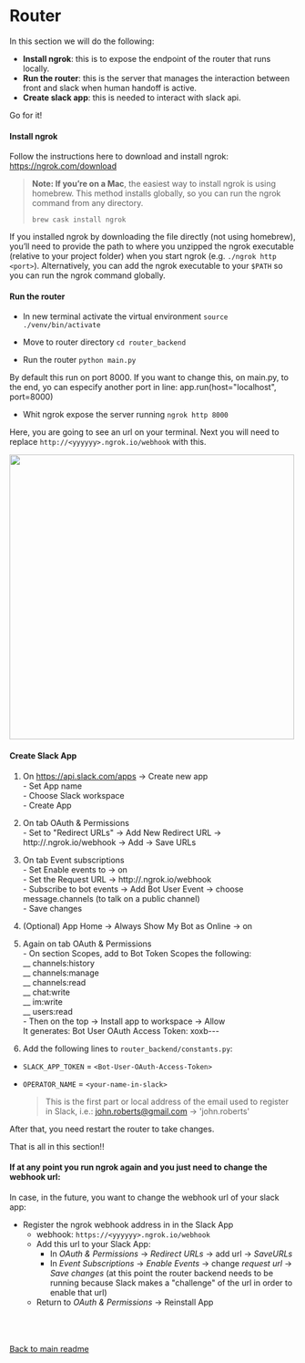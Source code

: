 # Router

In this section we will do the following:
* __Install ngrok__: this is to expose the endpoint of the router that runs locally.
* __Run the router__: this is the server that manages the interaction between front and slack when human handoff is active.
* __Create slack app__: this is needed to interact with slack api.

Go for it!


#### __Install ngrok__

Follow the instructions here to download and install ngrok: https://ngrok.com/download

>**Note: If you’re on a Mac**, the easiest way to install ngrok is using homebrew. This method installs globally, so you can run the ngrok command from any directory.
>```
>brew cask install ngrok
>```

If you installed ngrok by downloading the file directly (not using homebrew), you’ll need to provide the path to where you unzipped the ngrok executable (relative to your project folder) when you start ngrok (e.g. `./ngrok http <port>`). Alternatively, you can add the ngrok executable to your `$PATH` so you can run the ngrok command globally.

#### __Run the router__

* In new terminal activate the virtual environment
``` source ./venv/bin/activate ```

* Move to router directory
``` cd router_backend ```

* Run the router
``` python main.py ```

By default this run on port 8000. If you want to change this, on main.py, to the end, yo can especify another port in line: app.run(host="localhost", port=8000)

* Whit ngrok expose the server running
``` ngrok http 8000 ```

Here, you are going to see an url on your terminal. Next you will need to replace `http://<yyyyyy>.ngrok.io/webhook` with this.

<img src="/images/ngrokrunning.png" width="500"/>


#### __Create Slack App__

1. On https://api.slack.com/apps -> Create new app
<br> - Set App name
<br> - Choose Slack workspace
<br> - Create App

2. On tab OAuth & Permissions
<br> - Set to "Redirect URLs" -> Add New Redirect URL -> http://<yyyyyy>.ngrok.io/webhook -> Add -> Save URLs

3. On tab Event subscriptions
<br> - Set Enable events to -> on
<br> - Set the Request URL -> http://<yyyyyy>.ngrok.io/webhook
<br> - Subscribe to bot events -> Add Bot User Event -> choose message.channels (to talk on a public channel)
<br> - Save changes

4. (Optional) App Home -> Always Show My Bot as Online -> on

5. Again on tab OAuth & Permissions
<br> - On section Scopes, add to Bot Token Scopes the following:
<br> __ channels:history
<br> __ channels:manage
<br> __ channels:read
<br> __ chat:write
<br> __ im:write
<br> __ users:read
<br> - Then on the top -> Install app to workspace -> Allow
<br> It generates:
Bot User OAuth Access Token: xoxb-<wwwwwwwwwww>-<yyyyyyyyyyy>-<xxxxxxxxxxxxxxxxxxx>

6. Add the following lines to `router_backend/constants.py`:
* `SLACK_APP_TOKEN` = `<Bot-User-OAuth-Access-Token>`
* `OPERATOR_NAME` = `<your-name-in-slack>`

    > This is the first part or local address of the email used to register in Slack, i.e.: john.roberts@gmail.com -> 'john.roberts'

After that, you need restart the router to take changes.

That is all in this section!!


#### __If at any point you run ngrok again and you just need to change the webhook url:__
In case, in the future, you want to change the webhook url of your slack app:

* Register the ngrok webhook address in in the Slack App
    - webhook: `https://<yyyyyy>.ngrok.io/webhook`
    - Add this url to your Slack App:
        - In _OAuth & Permissions_ -> _Redirect URLs_ -> add url -> _SaveURLs_
        - In _Event Subscriptions_ -> _Enable Events_ -> change _request url_ -> _Save changes_ (at this point the router backend needs to be running because Slack makes a "challenge" of the url in order to enable that url)
    - Return to _OAuth & Permissions_ -> Reinstall App


<br>
<br>
<br>
<a href="../README.md">Back to main readme</a>